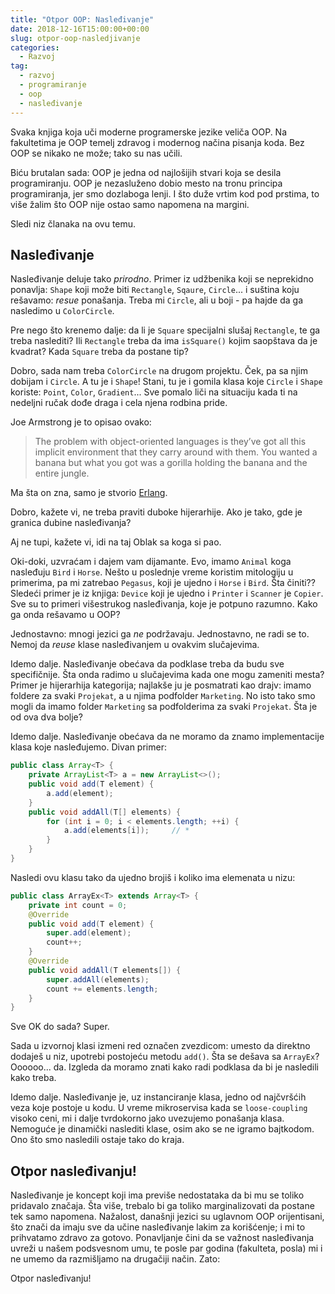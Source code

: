 ```yaml
---
title: "Otpor OOP: Nasleđivanje"
date: 2018-12-16T15:00:00+00:00
slug: otpor-oop-nasledjivanje
categories:
  - Razvoj
tag:
  - razvoj
  - programiranje
  - oop
  - nasleđivanje
---
```


Svaka knjiga koja uči moderne programerske jezike veliča OOP. Na fakultetima je OOP temelj zdravog i modernog načina pisanja koda. Bez OOP se nikako ne može; tako su nas učili.

Biću brutalan sada: OOP je jedna od najlošijih stvari koja se desila programiranju. OOP je nezasluženo dobio mesto na tronu principa programiranja, jer smo dozlaboga lenji. I što duže vrtim kod pod prstima, to više žalim što OOP nije ostao samo napomena na margini.

<!--more-->

Sledi niz članaka na ovu temu.

## Nasleđivanje

Nasleđivanje deluje tako _prirodno_. Primer iz udžbenika koji se neprekidno ponavlja: `Shape` koji može biti `Rectangle`, `Sqaure`, `Circle`... i suština koju rešavamo: _resue_ ponašanja. Treba mi `Circle`, ali u boji - pa hajde da ga nasledimo u `ColorCircle`.

Pre nego što krenemo dalje: da li je `Square` specijalni slušaj `Rectangle`, te ga treba naslediti? Ili `Rectangle` treba da ima `isSquare()` kojim saopštava da je kvadrat? Kada `Square` treba da postane tip?

Dobro, sada nam treba `ColorCircle` na drugom projektu. Ček, pa sa njim dobijam i `Circle`. A tu je i `Shape`! Stani, tu je i gomila klasa koje `Circle` i `Shape` koriste: `Point`, `Color`, `Gradient`... Sve pomalo liči na situaciju kada ti na nedeljni ručak dođe draga i cela njena rodbina pride.

Joe Armstrong je to opisao ovako:

> The problem with object-oriented languages is they’ve got all this implicit environment that they carry around with them. You wanted a banana but what you got was a gorilla holding the banana and the entire jungle.

Ma šta on zna, samo je stvorio [Erlang](https://www.erlang.org).

Dobro, kažete vi, ne treba praviti duboke hijerarhije. Ako je tako, gde je granica dubine nasleđivanja?

Aj ne tupi, kažete vi, idi na taj Oblak sa koga si pao.

Oki-doki, uzvraćam i dajem vam dijamante. Evo, imamo `Animal` koga nasleđuju `Bird` i `Horse`. Nešto u poslednje vreme koristim mitologiju u primerima, pa mi zatrebao `Pegasus`, koji je ujedno i `Horse` i `Bird`. Šta činiti?? Sledeći primer je iz knjiga: `Device` koji je ujedno i `Printer` i `Scanner` je `Copier`. Sve su to primeri višestrukog nasleđivanja, koje je potpuno razumno. Kako ga onda rešavamo u OOP?

Jednostavno: mnogi jezici ga _ne_ podržavaju. Jednostavno, ne radi se to. Nemoj da _reuse_ klase nasleđivanjem u ovakvim slučajevima.

Idemo dalje. Nasleđivanje obećava da podklase treba da budu sve specifičnije. Šta onda radimo u slučajevima kada one mogu zameniti mesta? Primer je hijerarhija kategorija; najlakše ju je posmatrati kao drajv: imamo foldere za svaki `Projekat`, a u njima podfolder `Marketing`. No isto tako smo mogli da imamo folder `Marketing` sa podfolderima za svaki `Projekat`. Šta je od ova dva bolje?

Idemo dalje. Nasleđivanje obećava da ne moramo da znamo implementacije klasa koje nasleđujemo. Divan primer:

```java
public class Array<T> {
    private ArrayList<T> a = new ArrayList<>();
    public void add(T element) {
        a.add(element);
    }
    public void addAll(T[] elements) {
        for (int i = 0; i < elements.length; ++i) {
            a.add(elements[i]);		// *
        }
    }
}
```

Nasledi ovu klasu tako da ujedno brojiš i koliko ima elemenata u nizu:

```java
public class ArrayEx<T> extends Array<T> {
    private int count = 0;
    @Override
    public void add(T element) {
        super.add(element);
        count++;
    }
    @Override
    public void addAll(T elements[]) {
        super.addAll(elements);
        count += elements.length;
    }
}
```

Sve OK do sada? Super.

Sada u izvornoj klasi izmeni red označen zvezdicom: umesto da direktno dodaješ u niz, upotrebi postojeću metodu `add()`. Šta se dešava sa `ArrayEx`? Oooooo... da. Izgleda da moramo znati kako radi podklasa da bi je nasledili kako treba.

Idemo dalje. Nasleđivanje je, uz instanciranje klasa, jedno od najčvršćih veza koje postoje u kodu. U vreme mikroservisa kada se `loose-coupling` visoko ceni, mi i dalje tvrdokorno jako uvezujemo ponašanja klasa. Nemoguće je dinamički naslediti klase, osim ako se ne igramo bajtkodom. Ono što smo nasledili ostaje tako do kraja.

## Otpor nasleđivanju!

Nasleđivanje je koncept koji ima previše nedostataka da bi mu se toliko pridavalo značaja. Šta više, trebalo bi ga toliko marginalizovati da postane tek samo napomena. Nažalost, današnji jezici su uglavnom OOP orijentisani, što znači da imaju sve da učine nasleđivanje lakim za korišćenje; i mi to prihvatamo zdravo za gotovo. Ponavljanje čini da se važnost nasleđivanja uvreži u našem podsvesnom umu, te posle par godina (fakulteta, posla) mi i ne umemo da razmišljamo na drugačiji način. Zato:

Otpor nasleđivanju!

